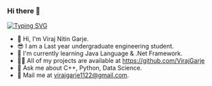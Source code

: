 ### Hi there 👋

[![Typing SVG](https://readme-typing-svg.demolab.com/?lines=👋+Hi,+I'm+Viraj+Nitin+Garje;Second+line+of+text)](https://git.io/typing-svg)

- 👋 Hi, I'm Viraj Nitin Garje.
- 😎 I am a Last year undergraduate engineering student.
- 🌱 I'm currently learning Java Language & .Net Framework.
- 👨‍💻 All of my projects are available at https://github.com/VirajGarje
- 💬 Ask me about C++, Python, Data Science.
- 💌 Mail me at virajgarje1122@gmail.com.
